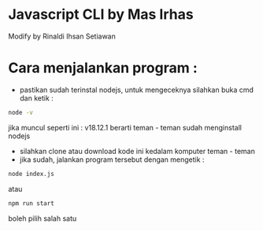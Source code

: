 # Javascript CLI by Mas Irhas

Modify by Rinaldi Ihsan Setiawan

# Cara menjalankan program :

- pastikan sudah terinstal nodejs, untuk mengeceknya silahkan buka cmd dan ketik :

```bash
node -v
```

jika muncul seperti ini : v18.12.1 berarti teman - teman sudah menginstall nodejs

- silahkan clone atau download kode ini kedalam komputer teman - teman
- jika sudah, jalankan program tersebut dengan mengetik :

```bash
node index.js
```

atau

```bash
npm run start
```

boleh pilih salah satu

